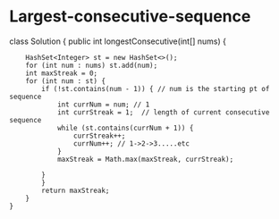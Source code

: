 # Largest-consecutive-sequence
class Solution {
    public int longestConsecutive(int[] nums) {
        
        HashSet<Integer> st = new HashSet<>();
        for (int num : nums) st.add(num);
        int maxStreak = 0;
        for (int num : st) {
            if (!st.contains(num - 1)) { // num is the starting pt of sequence
                int currNum = num; // 1
                int currStreak = 1;  // length of current consecutive sequence
                while (st.contains(currNum + 1)) {
                    currStreak++;
                    currNum++; // 1->2->3.....etc
                }
                maxStreak = Math.max(maxStreak, currStreak);

            }
            }
            return maxStreak;
        }
    }



        
    
